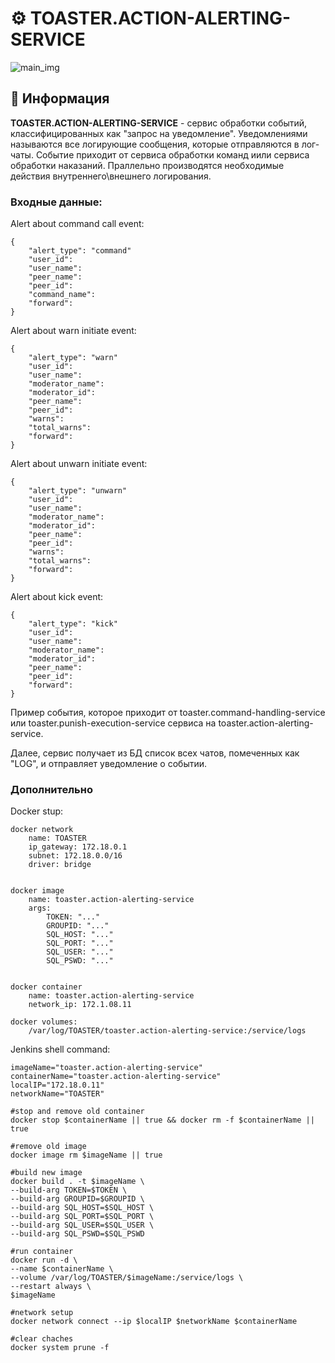 # ⚙️ TOASTER.ACTION-ALERTING-SERVICE

![main_img](https://github.com/STALCRAFT-FUNCKA/toaster.message-handling-service/assets/76991612/8bb6b3bf-8385-4d4b-80cc-e104d5283a9c)

## 📄 Информация
**TOASTER.ACTION-ALERTING-SERVICE** - сервис обработки событий, классифицированных как "запрос на уведомление". Уведомлениями называются все логирующие сообщения, которые отправляются в лог-чаты. Событие приходит от сервиса обработки команд иили сервиса обработки наказаний. Праллельно производятся необходимые действия внутреннего\внешнего логирования.

### Входные данные:
Alert about command call event:
```
{
    "alert_type": "command"
    "user_id":
    "user_name":
    "peer_name":
    "peer_id":
    "command_name":
    "forward":
}
```

Alert about warn initiate event:
```
{
    "alert_type": "warn"
    "user_id":
    "user_name":
    "moderator_name":
    "moderator_id":
    "peer_name":
    "peer_id":
    "warns":
    "total_warns":
    "forward":
}
```

Alert about unwarn initiate event:
```
{
    "alert_type": "unwarn"
    "user_id":
    "user_name":
    "moderator_name":
    "moderator_id":
    "peer_name":
    "peer_id":
    "warns":
    "total_warns":
    "forward":
}
```

Alert about kick event:
```
{
    "alert_type": "kick"
    "user_id":
    "user_name":
    "moderator_name":
    "moderator_id":
    "peer_name":
    "peer_id":
    "forward":
}

```
Пример события, которое приходит от toaster.command-handling-service или toaster.punish-execution-service сервиса на toaster.action-alerting-service.

Далее, сервиc получает из БД список всех чатов, помеченных как "LOG", и отправляет уведомление о событии.

### Дополнительно
Docker stup:
```
docker network
    name: TOASTER
    ip_gateway: 172.18.0.1
    subnet: 172.18.0.0/16
    driver: bridge


docker image
    name: toaster.action-alerting-service
    args:
        TOKEN: "..."
        GROUPID: "..."
        SQL_HOST: "..."
        SQL_PORT: "..."
        SQL_USER: "..."
        SQL_PSWD: "..."


docker container
    name: toaster.action-alerting-service
    network_ip: 172.1.08.11

docker volumes:
    /var/log/TOASTER/toaster.action-alerting-service:/service/logs
```

Jenkins shell command:
```
imageName="toaster.action-alerting-service"
containerName="toaster.action-alerting-service"
localIP="172.18.0.11"
networkName="TOASTER"

#stop and remove old container
docker stop $containerName || true && docker rm -f $containerName || true

#remove old image
docker image rm $imageName || true

#build new image
docker build . -t $imageName \
--build-arg TOKEN=$TOKEN \
--build-arg GROUPID=$GROUPID \
--build-arg SQL_HOST=$SQL_HOST \
--build-arg SQL_PORT=$SQL_PORT \
--build-arg SQL_USER=$SQL_USER \
--build-arg SQL_PSWD=$SQL_PSWD

#run container
docker run -d \
--name $containerName \
--volume /var/log/TOASTER/$imageName:/service/logs \
--restart always \
$imageName

#network setup
docker network connect --ip $localIP $networkName $containerName

#clear chaches
docker system prune -f
```
